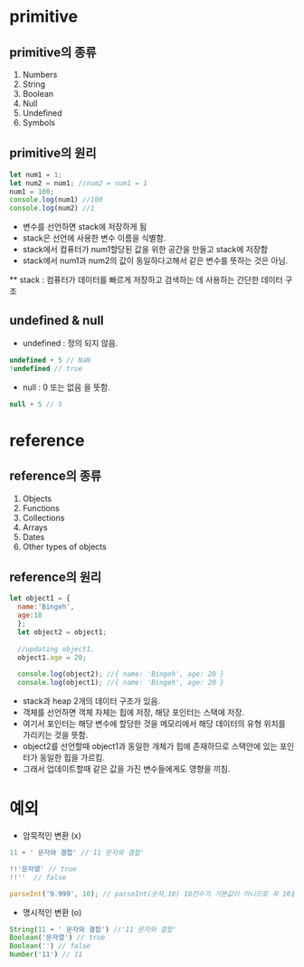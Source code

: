 # primitive

## primitive의 종류
1. Numbers
2. String
3. Boolean
4. Null
5. Undefined
6. Symbols

## primitive의 원리
```js
let num1 = 1;
let num2 = num1; //num2 = num1 = 1
num1 = 100;
console.log(num1) //100
console.log(num2) //1
```
- 변수를 선언하면 stack에 저장하게 됨
- stack은 선언에 사용한 변수 이름을 식별함.
- stack에서 컴퓨터가 num1할당된 값을 위한 공간을 만들고 stack에 저장함
- stack에서 num1과 num2의 값이 동일하다고해서 같은 변수를 뜻하는 것은 아님.

** stack : 컴퓨터가 데이터를 빠르게 저장하고 검색하는 데 사용하는 간단한 데이터 구조 

## undefined & null
- undefined : 정의 되지 않음.
```js
undefined + 5 // NaN
!undefined // true
```
- null : 0 또는 없음 을 뜻함.
```js 
null + 5 // 5
```

# reference
## reference의 종류
1. Objects
2. Functions
3. Collections
4. Arrays
5. Dates
6. Other types of objects

## reference의 원리
```js
let object1 = {
  name:'Bingeh',
  age:18
  };
  let object2 = object1;
  
  //updating object1,
  object1.age = 20;
  
  console.log(object2); //{ name: 'Bingeh', age: 20 }
  console.log(object1); //{ name: 'Bingeh', age: 20 }
```
- stack과 heap 2개의 데이터 구조가 있음.
- 객체를 선언하면 객체 자체는 힙에 저장, 해당 포인터는 스택에 저장.
- 여기서 포인터는 해당 변수에 할당한 것을 메모리에서 해당 데이터의 유형 위치를 가리키는 것을 뜻함.
- object2를 선언할때 object1과 동일한 개체가 힙에 존재하므로 스택안에 있는 포인터가 동일한 힙을 가르킴.
- 그래서 업데이트할때 같은 값을 가진 변수들에게도 영향을 끼침.

# 예외
- 암묵적인 변환 (x)
```js
11 + ' 문자와 결합' //'11 문자와 결합'

!!'문자열' // true
!!''  // false

parseInt('9.999', 10); // parseInt(숫자,10) 10진수가 기본값이 아니므로 꼭 10을 넣어 안전하게 변환할 것.
```
- 명시적인 변환 (o)
```js
String(11 + ' 문자와 결합') //'11 문자와 결합'
Boolean('문자열') // true
Boolean('') // false
Number('11') // 11
```
